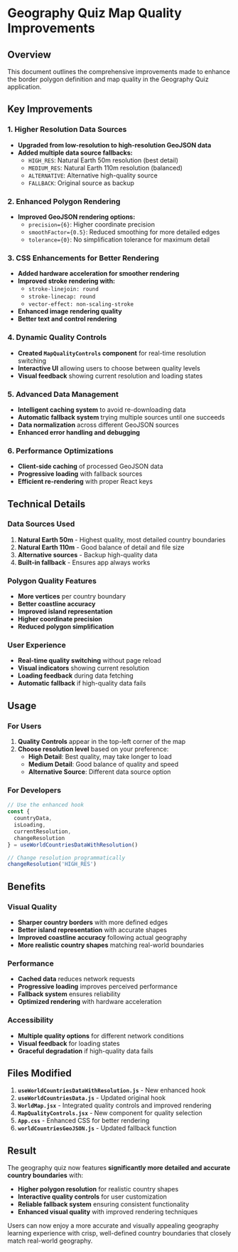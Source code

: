 # Geography Quiz Map Quality Improvements

## Overview
This document outlines the comprehensive improvements made to enhance the border polygon definition and map quality in the Geography Quiz application.

## Key Improvements

### 1. Higher Resolution Data Sources
- **Upgraded from low-resolution to high-resolution GeoJSON data**
- **Added multiple data source fallbacks:**
  - `HIGH_RES`: Natural Earth 50m resolution (best detail)
  - `MEDIUM_RES`: Natural Earth 110m resolution (balanced)
  - `ALTERNATIVE`: Alternative high-quality source
  - `FALLBACK`: Original source as backup

### 2. Enhanced Polygon Rendering
- **Improved GeoJSON rendering options:**
  - `precision={6}`: Higher coordinate precision
  - `smoothFactor={0.5}`: Reduced smoothing for more detailed edges
  - `tolerance={0}`: No simplification tolerance for maximum detail

### 3. CSS Enhancements for Better Rendering
- **Added hardware acceleration for smoother rendering**
- **Improved stroke rendering with:**
  - `stroke-linejoin: round`
  - `stroke-linecap: round`
  - `vector-effect: non-scaling-stroke`
- **Enhanced image rendering quality**
- **Better text and control rendering**

### 4. Dynamic Quality Controls
- **Created `MapQualityControls` component** for real-time resolution switching
- **Interactive UI** allowing users to choose between quality levels
- **Visual feedback** showing current resolution and loading states

### 5. Advanced Data Management
- **Intelligent caching system** to avoid re-downloading data
- **Automatic fallback system** trying multiple sources until one succeeds
- **Data normalization** across different GeoJSON sources
- **Enhanced error handling and debugging**

### 6. Performance Optimizations
- **Client-side caching** of processed GeoJSON data
- **Progressive loading** with fallback sources
- **Efficient re-rendering** with proper React keys

## Technical Details

### Data Sources Used
1. **Natural Earth 50m** - Highest quality, most detailed country boundaries
2. **Natural Earth 110m** - Good balance of detail and file size
3. **Alternative sources** - Backup high-quality data
4. **Built-in fallback** - Ensures app always works

### Polygon Quality Features
- **More vertices** per country boundary
- **Better coastline accuracy**
- **Improved island representation**
- **Higher coordinate precision**
- **Reduced polygon simplification**

### User Experience
- **Real-time quality switching** without page reload
- **Visual indicators** showing current resolution
- **Loading feedback** during data fetching
- **Automatic fallback** if high-quality data fails

## Usage

### For Users
1. **Quality Controls** appear in the top-left corner of the map
2. **Choose resolution level** based on your preference:
   - **High Detail**: Best quality, may take longer to load
   - **Medium Detail**: Good balance of quality and speed
   - **Alternative Source**: Different data source option

### For Developers
```javascript
// Use the enhanced hook
const { 
  countryData, 
  isLoading, 
  currentResolution, 
  changeResolution 
} = useWorldCountriesDataWithResolution()

// Change resolution programmatically
changeResolution('HIGH_RES')
```

## Benefits

### Visual Quality
- **Sharper country borders** with more defined edges
- **Better island representation** with accurate shapes
- **Improved coastline accuracy** following actual geography
- **More realistic country shapes** matching real-world boundaries

### Performance
- **Cached data** reduces network requests
- **Progressive loading** improves perceived performance
- **Fallback system** ensures reliability
- **Optimized rendering** with hardware acceleration

### Accessibility
- **Multiple quality options** for different network conditions
- **Visual feedback** for loading states
- **Graceful degradation** if high-quality data fails

## Files Modified

1. **`useWorldCountriesDataWithResolution.js`** - New enhanced hook
2. **`useWorldCountriesData.js`** - Updated original hook
3. **`WorldMap.jsx`** - Integrated quality controls and improved rendering
4. **`MapQualityControls.jsx`** - New component for quality selection
5. **`App.css`** - Enhanced CSS for better rendering
6. **`worldCountriesGeoJSON.js`** - Updated fallback function

## Result
The geography quiz now features **significantly more detailed and accurate country boundaries** with:
- **Higher polygon resolution** for realistic country shapes
- **Interactive quality controls** for user customization
- **Reliable fallback system** ensuring consistent functionality
- **Enhanced visual quality** with improved rendering techniques

Users can now enjoy a more accurate and visually appealing geography learning experience with crisp, well-defined country boundaries that closely match real-world geography.
